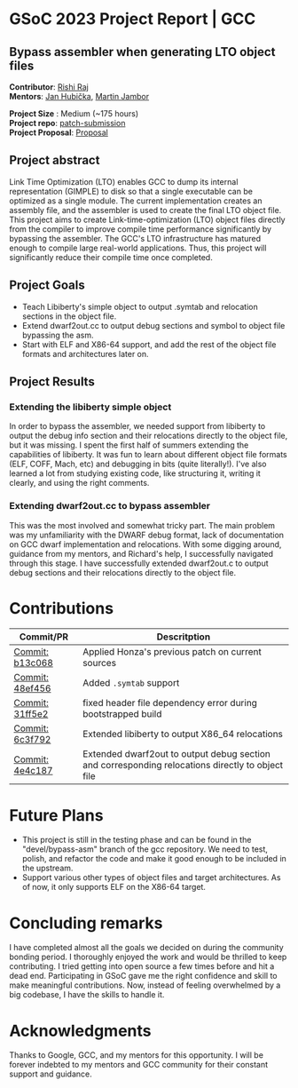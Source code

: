 # GSoC 2023 Project Report | GCC

## Bypass assembler when generating LTO object files
**Contributor**: [Rishi Raj ](https://github.com/rsh-raj) </br>
**Mentors**: [ Jan Hubička](https://www.linkedin.com/in/jan-hubi%C4%8Dka-a9083984/?originalSubdomain=cz), [Martin Jambor](https://www.linkedin.com/in/martinjambor/?originalSubdomain=cz) </br>

**Project Size** : Medium (~175 hours) </br>
**Project repo**: [patch-submission](https://github.com/rsh-raj/gcc/tree/patch-submission)</br>
**Project Proposal**: [Proposal](https://docs.google.com/document/d/1r9kzsU96kOYfIhWZx62jx4ALG-J_aJs5U0sDpwFUtts/edit?usp=sharing)
## Project abstract
Link Time Optimization (LTO) enables GCC to dump its internal representation (GIMPLE) to disk so that a single executable can be optimized as a single module. The current implementation creates an assembly file, and the assembler is used to create the final LTO object file. This project aims to create Link-time-optimization (LTO) object files directly from the compiler to improve compile time performance significantly by bypassing the assembler. The GCC's LTO infrastructure has matured enough to compile large real-world applications. Thus, this project will significantly reduce their compile time once completed. 
## Project Goals
- Teach Libiberty's simple object to output .symtab and relocation sections in the object file.
- Extend dwarf2out.cc to output debug sections and symbol to object file bypassing the asm.
- Start with ELF and X86-64 support, and add the rest of the object file formats and architectures later on.
## Project Results
### Extending the libiberty simple object
In order to bypass the assembler, we needed support from libiberty to output the debug info section and their relocations directly to the object file, but it was missing. I spent the first half of summers extending the capabilities of libiberty. It was fun to learn about different object file formats (ELF, COFF, Mach, etc) and debugging in bits (quite literally!). I've also learned a lot from studying existing code, like structuring it, writing it clearly, and using the right comments.
### Extending dwarf2out.cc to bypass assembler
This was the most involved and somewhat tricky part. The main problem was my unfamiliarity with the DWARF debug format, lack of documentation on GCC dwarf implementation and relocations. With some digging around, guidance from my mentors, and Richard's help, I successfully navigated through this stage. I have successfully extended dwarf2out.c to output debug sections and their relocations directly to the object file.



# Contributions

|Commit/PR|Descritption|
|---|---|
[Commit: b13c068](https://github.com/gcc-mirror/gcc/commit/b13c0682ab290166a4a4c25513fec96beab5e211) | Applied Honza's previous patch on current sources ||
[Commit: 48ef456](https://github.com/gcc-mirror/gcc/commit/48ef456a8ec8b6df2f6e097a55872921b9f9b08c) | Added `.symtab` support||
[Commit: 31ff5e2](https://github.com/gcc-mirror/gcc/commit/31ff5e249df46ff122b115c86af04022307fafa4) | fixed header file dependency error during bootstrapped build||
[Commit: 6c3f792](https://github.com/gcc-mirror/gcc/commit/6c3f792ed56e99feb816bcd2caf16d1ef092ce00)| Extended libiberty to output X86_64 relocations
[Commit: 4e4c187](https://github.com/gcc-mirror/gcc/commit/4e4c18709986228750e0ca8e1cb48c4e6b38212a) | Extended dwarf2out to output debug section and corresponding relocations directly to object file |



# Future Plans
- This project is still in the testing phase and can be found in the "devel/bypass-asm" branch of the gcc repository. We need to test, polish, and refactor the code and make it good enough to be included in the upstream.
- Support various other types of object files and target architectures. As of now, it only supports ELF on the X86-64 target. 
# Concluding remarks
I have completed almost all the goals we decided on during the community bonding period. I thoroughly enjoyed the work and would be thrilled to keep contributing. I tried getting into open source a few times before and hit a dead end. Participating in GSoC gave me the right confidence and skill to make meaningful contributions. Now, instead of feeling overwhelmed by a big codebase, I have the skills to handle it.
# Acknowledgments
Thanks to Google, GCC, and my mentors for this opportunity. I will be forever indebted to my mentors and GCC community for their constant support and guidance.



